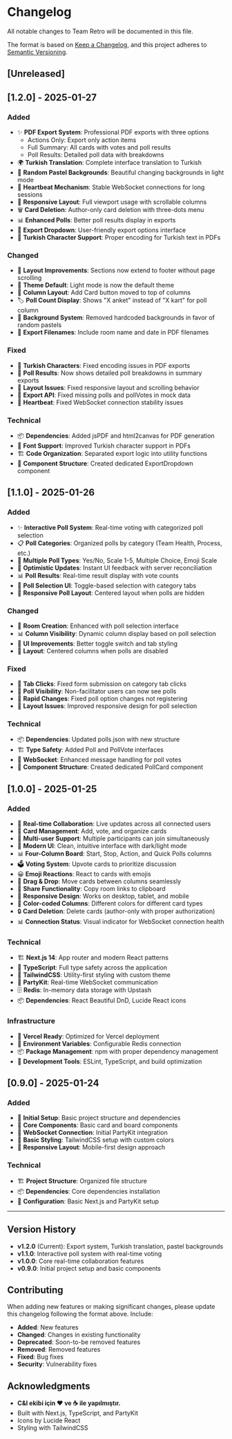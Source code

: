 # Changelog

All notable changes to Team Retro will be documented in this file.

The format is based on [Keep a Changelog](https://keepachangelog.com/en/1.0.0/),
and this project adheres to [Semantic Versioning](https://semver.org/spec/v2.0.0.html).

## [Unreleased]

## [1.2.0] - 2025-01-27

### Added
- ✨ **PDF Export System**: Professional PDF exports with three options
  - Actions Only: Export only action items
  - Full Summary: All cards with votes and poll results  
  - Poll Results: Detailed poll data with breakdowns
- 🌍 **Turkish Translation**: Complete interface translation to Turkish
- 🎨 **Random Pastel Backgrounds**: Beautiful changing backgrounds in light mode
- 🔧 **Heartbeat Mechanism**: Stable WebSocket connections for long sessions
- 📱 **Responsive Layout**: Full viewport usage with scrollable columns
- 🗑️ **Card Deletion**: Author-only card deletion with three-dots menu
- 📊 **Enhanced Polls**: Better poll results display in exports
- 🎯 **Export Dropdown**: User-friendly export options interface
- 📄 **Turkish Character Support**: Proper encoding for Turkish text in PDFs

### Changed
- 🔄 **Layout Improvements**: Sections now extend to footer without page scrolling
- 🎨 **Theme Default**: Light mode is now the default theme
- 📱 **Column Layout**: Add Card button moved to top of columns
- 🏷️ **Poll Count Display**: Shows "X anket" instead of "X kart" for poll column
- 🎨 **Background System**: Removed hardcoded backgrounds in favor of random pastels
- 📄 **Export Filenames**: Include room name and date in PDF filenames

### Fixed
- 🐛 **Turkish Characters**: Fixed encoding issues in PDF exports
- 🐛 **Poll Results**: Now shows detailed poll breakdowns in summary exports
- 🐛 **Layout Issues**: Fixed responsive layout and scrolling behavior
- 🐛 **Export API**: Fixed missing polls and pollVotes in mock data
- 🐛 **Heartbeat**: Fixed WebSocket connection stability issues

### Technical
- 📦 **Dependencies**: Added jsPDF and html2canvas for PDF generation
- 🔧 **Font Support**: Improved Turkish character support in PDFs
- 🏗️ **Code Organization**: Separated export logic into utility functions
- 🎨 **Component Structure**: Created dedicated ExportDropdown component

## [1.1.0] - 2025-01-26

### Added
- ✨ **Interactive Poll System**: Real-time voting with categorized poll selection
- 📋 **Poll Categories**: Organized polls by category (Team Health, Process, etc.)
- 🎯 **Multiple Poll Types**: Yes/No, Scale 1-5, Multiple Choice, Emoji Scale
- 🔄 **Optimistic Updates**: Instant UI feedback with server reconciliation
- 📊 **Poll Results**: Real-time result display with vote counts
- 🎨 **Poll Selection UI**: Toggle-based selection with category tabs
- 📱 **Responsive Poll Layout**: Centered layout when polls are hidden

### Changed
- 🔄 **Room Creation**: Enhanced with poll selection interface
- 📊 **Column Visibility**: Dynamic column display based on poll selection
- 🎨 **UI Improvements**: Better toggle switch and tab styling
- 📱 **Layout**: Centered columns when polls are disabled

### Fixed
- 🐛 **Tab Clicks**: Fixed form submission on category tab clicks
- 🐛 **Poll Visibility**: Non-facilitator users can now see polls
- 🐛 **Rapid Changes**: Fixed poll option changes not registering
- 🐛 **Layout Issues**: Improved responsive design for poll selection

### Technical
- 📦 **Dependencies**: Updated polls.json with new structure
- 🏗️ **Type Safety**: Added Poll and PollVote interfaces
- 🔧 **WebSocket**: Enhanced message handling for poll votes
- 🎨 **Component Structure**: Created dedicated PollCard component

## [1.0.0] - 2025-01-25

### Added
- 🚀 **Real-time Collaboration**: Live updates across all connected users
- 📝 **Card Management**: Add, vote, and organize cards
- 👥 **Multi-user Support**: Multiple participants can join simultaneously
- 🎨 **Modern UI**: Clean, intuitive interface with dark/light mode
- 📊 **Four-Column Board**: Start, Stop, Action, and Quick Polls columns
- 🗳️ **Voting System**: Upvote cards to prioritize discussion
- 😀 **Emoji Reactions**: React to cards with emojis
- 🎯 **Drag & Drop**: Move cards between columns seamlessly
- 🔗 **Share Functionality**: Copy room links to clipboard
- 📱 **Responsive Design**: Works on desktop, tablet, and mobile
- 🎨 **Color-coded Columns**: Different colors for different card types
- 🔒 **Card Deletion**: Delete cards (author-only with proper authorization)
- 📊 **Connection Status**: Visual indicator for WebSocket connection health

### Technical
- 🏗️ **Next.js 14**: App router and modern React patterns
- 🔧 **TypeScript**: Full type safety across the application
- 🎨 **TailwindCSS**: Utility-first styling with custom theme
- 🔌 **PartyKit**: Real-time WebSocket communication
- 🗄️ **Redis**: In-memory data storage with Upstash
- 📦 **Dependencies**: React Beautiful DnD, Lucide React icons

### Infrastructure
- 🚀 **Vercel Ready**: Optimized for Vercel deployment
- 🔧 **Environment Variables**: Configurable Redis connection
- 📦 **Package Management**: npm with proper dependency management
- 🧪 **Development Tools**: ESLint, TypeScript, and build optimization

## [0.9.0] - 2025-01-24

### Added
- 🎯 **Initial Setup**: Basic project structure and dependencies
- 📝 **Core Components**: Basic card and board components
- 🔌 **WebSocket Connection**: Initial PartyKit integration
- 🎨 **Basic Styling**: TailwindCSS setup with custom colors
- 📱 **Responsive Layout**: Mobile-first design approach

### Technical
- 🏗️ **Project Structure**: Organized file structure
- 📦 **Dependencies**: Core dependencies installation
- 🔧 **Configuration**: Basic Next.js and PartyKit setup

---

## Version History

- **v1.2.0** (Current): Export system, Turkish translation, pastel backgrounds
- **v1.1.0**: Interactive poll system with real-time voting
- **v1.0.0**: Core real-time collaboration features
- **v0.9.0**: Initial project setup and basic components

## Contributing

When adding new features or making significant changes, please update this changelog following the format above. Include:

- **Added**: New features
- **Changed**: Changes in existing functionality  
- **Deprecated**: Soon-to-be removed features
- **Removed**: Removed features
- **Fixed**: Bug fixes
- **Security**: Vulnerability fixes

## Acknowledgments

- **C&I ekibi için ❤️ ve ☕️ ile yapılmıştır.**
- Built with Next.js, TypeScript, and PartyKit
- Icons by Lucide React
- Styling with TailwindCSS 